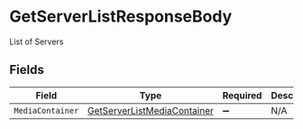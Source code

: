 # GetServerListResponseBody

List of Servers


## Fields

| Field                                                                               | Type                                                                                | Required                                                                            | Description                                                                         |
| ----------------------------------------------------------------------------------- | ----------------------------------------------------------------------------------- | ----------------------------------------------------------------------------------- | ----------------------------------------------------------------------------------- |
| `MediaContainer`                                                                    | [GetServerListMediaContainer](../../Models/Requests/GetServerListMediaContainer.md) | :heavy_minus_sign:                                                                  | N/A                                                                                 |